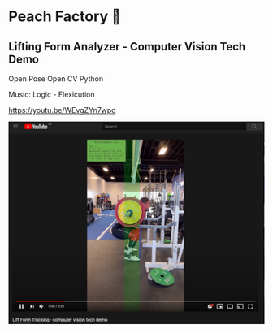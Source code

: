 # Peach Factory 🍑

## Lifting Form Analyzer - Computer Vision Tech Demo

Open Pose
Open CV
Python

Music: Logic - Flexicution

https://youtu.be/WEvgZYn7wpc

[![Everything Is AWESOME](Lift_tracking.jpg)](https://youtu.be/WEvgZYn7wpc "Lift Tracking - Computer Vision")


